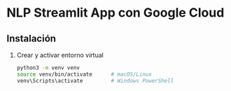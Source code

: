 # NLP Streamlit App con Google Cloud

## Instalación

1. Crear y activar entorno virtual  
   ```bash
   python3 -m venv venv
   source venv/bin/activate      # macOS/Linux
   venv\Scripts\activate         # Windows PowerShell
